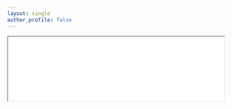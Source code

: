 ```yaml
---
layout: single
author_profile: false
---
```

<iframe src="assets/pdfs/haworthia-livreto.pdf" width="100% height=100%"></iframe>
